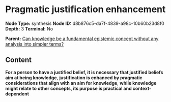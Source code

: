 # Pragmatic justification enhancement

**Node Type:** synthesis
**Node ID:** d8b876c5-da7f-4839-a98c-10b60b23d8f0
**Depth:** 3
**Terminal:** No

**Parent:** [Can knowledge be a fundamental epistemic concept without any analysis into simpler terms?](can-knowledge-be-a-fundamental-epistemic-concept-without-any-analysis-into-simpler-terms.md)

## Content

**For a person to have a justified belief, it is necessary that justified beliefs aim at being knowledge**, **justification is enhanced by pragmatic considerations that align with an aim for knowledge**, **while knowledge might relate to other concepts, its purpose is practical and context-dependent**
